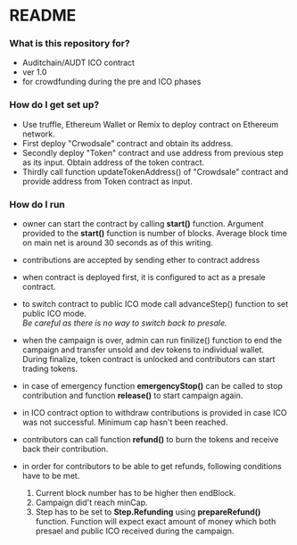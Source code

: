 # README #



### What is this repository for? 

* Auditchain/AUDT ICO contract
* ver 1.0
* for crowdfunding during the pre and ICO phases


### How do I get set up?  

* Use truffle, Ethereum Wallet or Remix to deploy contract on Ethereum network.
* First deploy "Crwodsale" contract and obtain its address.  
* Secondly deploy "Token" contract and use address from previous step as its input. Obtain address of the token contract.  
* Thirdly call function updateTokenAddress() of "Crowdsale" contract and provide address from Token contract as input.


### How do I run

* owner can start the contract by calling **start()** function. Argument provided to the **start()** function is number of blocks. Average block time on main net is around 30 seconds as of this writing.  

* contributions are accepted by sending ether to contract address 

* when contract is deployed first, it is configured to act as a presale contract.  

* to switch contract to public ICO mode call advanceStep() function to set public ICO mode.  
*Be careful as there is no way to switch back to presale.*

* when the campaign is over, admin can run finilize() function to end the campaign and transfer unsold and dev tokens to individual wallet.  
During finalize, token contract is unlocked and contributors can start trading tokens. 

* in case of emergency function **emergencyStop()** can be called to stop contribution and function **release()** to start campaign again.  

* in ICO contract option to withdraw contributions is provided in case ICO was not successful. Minimum cap hasn't been reached.  

* contributors can call function **refund()** to burn the tokens and receive back their contribution. 

* in order for contributors to be able to get refunds, following conditions have to be met.  

    1. Current block number has to be higher then endBlock. 
    2. Campaign did't reach minCap.
    3. Step has to be set to **Step.Refunding** using **prepareRefund()** function.  Function will expect exact amount of money which both presael and public ICO received during the campaign. 

